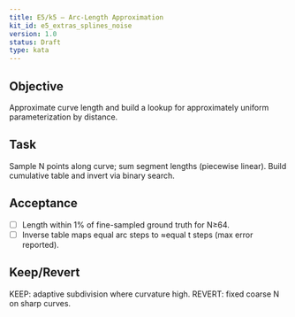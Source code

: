 ```yaml
---
title: E5/k5 — Arc-Length Approximation
kit_id: e5_extras_splines_noise
version: 1.0
status: Draft
type: kata
---
```

## Objective
Approximate curve length and build a lookup for approximately uniform parameterization by distance.
## Task
Sample N points along curve; sum segment lengths (piecewise linear). Build cumulative table and invert via binary search.
## Acceptance
- [ ] Length within 1% of fine-sampled ground truth for N≥64.
- [ ] Inverse table maps equal arc steps to ≈equal t steps (max error reported).
## Keep/Revert
KEEP: adaptive subdivision where curvature high. REVERT: fixed coarse N on sharp curves.